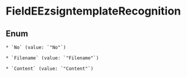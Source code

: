 
# FieldEEzsigntemplateRecognition

## Enum


    * `No` (value: `"No"`)

    * `Filename` (value: `"Filename"`)

    * `Content` (value: `"Content"`)



